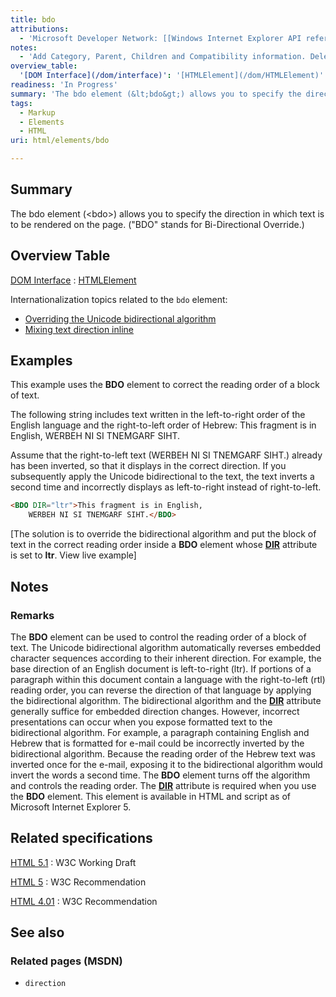 ```yaml
---
title: bdo
attributions:
  - 'Microsoft Developer Network: [[Windows Internet Explorer API reference](http://msdn.microsoft.com/en-us/library/ie/hh828809%28v=vs.85%29.aspx) Article]'
notes:
  - 'Add Category, Parent, Children and Compatibility information. Delete HTML information sub section.'
overview_table:
  '[DOM Interface](/dom/interface)': '[HTMLElement](/dom/HTMLElement)'
readiness: 'In Progress'
summary: 'The bdo element (&lt;bdo&gt;) allows you to specify the direction in which text is to be rendered on the page. (&quot;BDO&quot; stands for Bi-Directional Override.)'
tags:
  - Markup
  - Elements
  - HTML
uri: html/elements/bdo

---
```

## <span>Summary</span>

The bdo element (&lt;bdo&gt;) allows you to specify the direction in which text is to be rendered on the page. (&quot;BDO&quot; stands for Bi-Directional Override.)

## <span>Overview Table</span>

[DOM Interface](/dom/interface)
:   [HTMLElement](/dom/HTMLElement)

Internationalization topics related to the `bdo` element:

-   [Overriding the Unicode bidirectional algorithm](http://www.w3.org/International/techniques/authoring-html#bdo)
-   [Mixing text direction inline](http://www.w3.org/International/techniques/authoring-html#inline)

## <span>Examples</span>

This example uses the **BDO** element to correct the reading order of a block of text.

The following string includes text written in the left-to-right order of the English language and the right-to-left order of Hebrew: This fragment is in English, WERBEH NI SI TNEMGARF SIHT.

Assume that the right-to-left text (WERBEH NI SI TNEMGARF SIHT.) already has been inverted, so that it displays in the correct direction. If you subsequently apply the Unicode bidirectional to the text, the text inverts a second time and incorrectly displays as left-to-right instead of right-to-left.

``` html
<BDO DIR="ltr">This fragment is in English,
    WERBEH NI SI TNEMGARF SIHT.</BDO>
```

[The solution is to override the bidirectional algorithm and put the block of text in the correct reading order inside a **BDO** element whose [**DIR**](/html/attributes/dir) attribute is set to **ltr**. View live example]

## <span>Notes</span>

### <span>Remarks</span>

The **BDO** element can be used to control the reading order of a block of text. The Unicode bidirectional algorithm automatically reverses embedded character sequences according to their inherent direction. For example, the base direction of an English document is left-to-right (ltr). If portions of a paragraph within this document contain a language with the right-to-left (rtl) reading order, you can reverse the direction of that language by applying the bidirectional algorithm. The bidirectional algorithm and the [**DIR**](/html/attributes/dir) attribute generally suffice for embedded direction changes. However, incorrect presentations can occur when you expose formatted text to the bidirectional algorithm. For example, a paragraph containing English and Hebrew that is formatted for e-mail could be incorrectly inverted by the bidirectional algorithm. Because the reading order of the Hebrew text was inverted once for the e-mail, exposing it to the bidirectional algorithm would invert the words a second time. The **BDO** element turns off the algorithm and controls the reading order. The [**DIR**](/html/attributes/dir) attribute is required when you use the **BDO** element. This element is available in HTML and script as of Microsoft Internet Explorer 5.

## <span>Related specifications</span>

[HTML 5.1](http://www.w3.org/TR/html51/text-level-semantics.html#the-bdo-element)
:   W3C Working Draft

[HTML 5](http://www.w3.org/TR/html5/text-level-semantics.html#the-bdo-element)
:   W3C Recommendation

[HTML 4.01](http://www.w3.org/TR/html401/struct/dirlang.html#edef-BDO)
:   W3C Recommendation

## <span>See also</span>

### <span>Related pages (MSDN)</span>

-   `direction`

